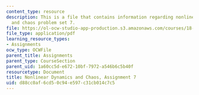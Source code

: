 ```yaml
---
content_type: resource
description: This is a file that contains information regarding nonlinear dynamics
  and chaos problem set 7.
file: https://ol-ocw-studio-app-production.s3.amazonaws.com/courses/18-385j-nonlinear-dynamics-and-chaos-fall-2014/d88cc0af6cd50c94e597c31cb014c7c5_MIT18_385JF14_Pset7.pdf
file_type: application/pdf
learning_resource_types:
- Assignments
ocw_type: OCWFile
parent_title: Assignments
parent_type: CourseSection
parent_uid: 1a60cc5d-e672-10bf-7972-a546b6c5b40f
resourcetype: Document
title: Nonlinear Dynamics and Chaos, Assignment 7
uid: d88cc0af-6cd5-0c94-e597-c31cb014c7c5
---
```

